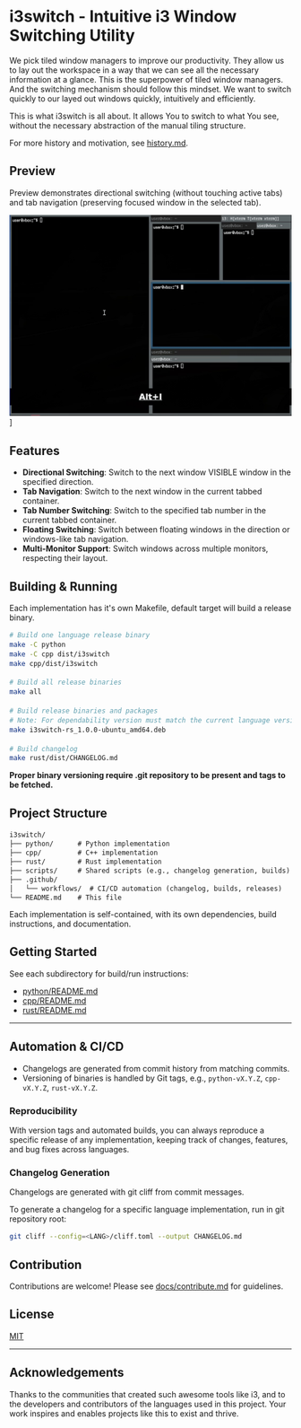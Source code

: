 # i3switch - Intuitive i3 Window Switching Utility

We pick tiled window managers to improve our productivity. They allow us to lay out the workspace
in a way that we can see all the necessary information at a glance. This is the superpower of
tiled window managers. And the switching mechanism should follow this mindset. We want to switch
quickly to our layed out windows quickly, intuitively and efficiently.

This is what i3switch is all about. It allows You to switch to what You see, without the necessary
abstraction of the manual tiling structure.

For more history and motivation, see [history.md](docs/history.md).

## Preview

Preview demonstrates directional switching (without touching active tabs) and tab navigation
(preserving focused window in the selected tab).

![Preview](docs/media/preview.gif)]

## Features

* **Directional Switching**: Switch to the next window VISIBLE window in the specified direction.
* **Tab Navigation**: Switch to the next window in the current tabbed container.
* **Tab Number Switching**: Switch to the specified tab number in the current tabbed container.
* **Floating Switching**: Switch between floating windows in the direction or windows-like tab
  navigation.
* **Multi-Monitor Support**: Switch windows across multiple monitors, respecting their layout.

## Building & Running

Each implementation has it's own Makefile, default target will build a release binary.

```bash
# Build one language release binary
make -C python
make -C cpp dist/i3switch
make cpp/dist/i3switch

# Build all release binaries
make all

# Build release binaries and packages
# Note: For dependability version must match the current language version git tag.
make i3switch-rs_1.0.0-ubuntu_amd64.deb

# Build changelog
make rust/dist/CHANGELOG.md
```

**Proper binary versioning require .git repository to be present and tags to be fetched.**

## Project Structure

```
i3switch/
├── python/      # Python implementation
├── cpp/         # C++ implementation
├── rust/        # Rust implementation
├── scripts/     # Shared scripts (e.g., changelog generation, builds)
├── .github/
│   └── workflows/  # CI/CD automation (changelog, builds, releases)
└── README.md    # This file
```

Each implementation is self-contained, with its own dependencies, build instructions, and documentation.

## Getting Started

See each subdirectory for build/run instructions:

- [python/README.md](python/README.md)
- [cpp/README.md](cpp/README.md)
- [rust/README.md](rust/README.md)

---

## Automation & CI/CD

- Changelogs are generated from commit history from matching commits.
- Versioning of binaries is handled by Git tags, e.g., `python-vX.Y.Z`, `cpp-vX.Y.Z`, `rust-vX.Y.Z`.

### Reproducibility

With version tags and automated builds, you can always reproduce a specific release of any
implementation, keeping track of changes, features, and bug fixes across languages.

### Changelog Generation

Changelogs are generated with git cliff from commit messages.

To generate a changelog for a specific language implementation, run in git repository root:

```bash
git cliff --config=<LANG>/cliff.toml --output CHANGELOG.md
```

## Contribution

Contributions are welcome! Please see [docs/contribute.md](docs/contribute.md) for guidelines.

## License

[MIT](LICENSE)

---

## Acknowledgements

Thanks to the communities that created such awesome tools like i3, and to the developers
and contributors of the languages used in this project. Your work inspires and enables
projects like this to exist and thrive.
